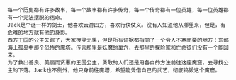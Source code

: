 
    每一个历史都有许多故事，每一个故事都有许多传奇，每一个传奇都有一位英雄，每一位英雄都有一个无法摆脱的宿命。
    Jack是个谜一样的剑士，他喜欢云游四方，喜欢行侠仗义。没有人知道他从哪里来，但是，有危难的地方就有他的身影。
    西方王国的公主失踪了，大家搜寻无果，但是所有证据都指向了一个令人不寒而栗的地方：东部海上孤岛中那个恐怖的魔塔。传言那里是妖魔的巢穴，去那里的探险家和亡命徒们没有一个能回来。
    为了救出善良、美丽而贤惠的王国公主，勇敢的人们还是用各自的方法前往这座魔窟，去寻找公主的下落。Jack也不例外，他只身前往魔塔，希望能凭借自己的武艺，彻底捣毁这个魔窟。